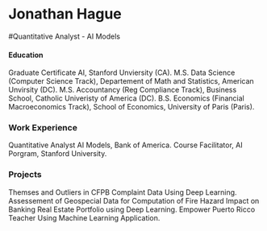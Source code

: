 # Jonathan Hague 
#Quantitative Analyst - AI Models 

#### Education
Graduate Certificate AI, Stanford Unviersity (CA).
M.S. Data Science (Computer Science Track), Departement of Math and Statistics, American Unvirsity (DC).
M.S. Accountancy (Reg Compliance Track), Business School, Catholic Univeristy of America (DC).
B.S. Economics (Financial Macroeconomics Track), School of Economics, University of Paris (Paris).

### Work Experience
Quantitative Analyst AI Models, Bank of America.
Course Facilitator, AI Porgram, Stanford University.

### Projects
Themses and Outliers in CFPB Complaint Data Using Deep Learning.
Assessement of Geospecial Data for Computation of Fire Hazard Impact on Banking Real Estate Portfolio using Deep Learning.
Empower Puerto Ricco Teacher Using Machine Learning Application.
